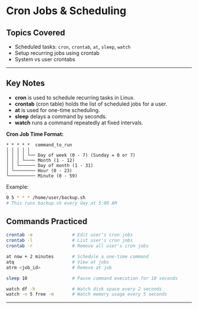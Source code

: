 #  Cron Jobs & Scheduling

##  Topics Covered
- Scheduled tasks: `cron`, `crontab`, `at`, `sleep`, `watch`
- Setup recurring jobs using crontab
- System vs user crontabs

---

##  Key Notes

- **cron** is used to schedule recurring tasks in Linux.
- **crontab** (cron table) holds the list of scheduled jobs for a user.
- **at** is used for one-time scheduling.
- **sleep** delays a command by seconds.
- **watch** runs a command repeatedly at fixed intervals.

 
 **Cron Job Time Format:**

```
* * * * *  command_to_run
│ │ │ │ │
│ │ │ │ └── Day of week (0 - 7) (Sunday = 0 or 7)
│ │ │ └──── Month (1 - 12)
│ │ └────── Day of month (1 - 31)
│ └──────── Hour (0 - 23)
└────────── Minute (0 - 59)
```

 Example:
```bash
0 5 * * * /home/user/backup.sh
# This runs backup.sh every day at 5:00 AM
```
##  Commands Practiced

```bash
crontab -e               # Edit user's cron jobs
crontab -l               # List user's cron jobs
crontab -r               # Remove all user's cron jobs

at now + 2 minutes       # Schedule a one-time command
atq                      # View at jobs
atrm <job_id>            # Remove at job

sleep 10                 # Pause command execution for 10 seconds

watch df -h              # Watch disk space every 2 seconds
watch -n 5 free -m       # Watch memory usage every 5 seconds
```

---

